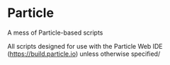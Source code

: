 # Particle
A mess of Particle-based scripts

All scripts designed for use with the Particle Web IDE (https://build.particle.io) unless otherwise specified/